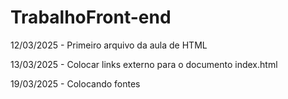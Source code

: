 # TrabalhoFront-end

12/03/2025 - Primeiro arquivo da aula de HTML

13/03/2025 - Colocar links externo para o documento index.html

19/03/2025 - Colocando fontes


